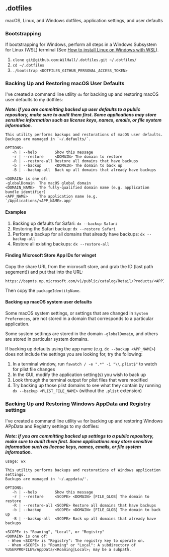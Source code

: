 ## .dotfiles

macOS, Linux, and Windows dotfiles, application settings, and user defaults


### Bootstrapping

If bootstrapping for Windows, perform all steps in a Windows Subsystem for Linux (WSL) terminal (See [How to install Linux on Windows with WSL](https://learn.microsoft.com/en-us/windows/wsl/install)).

1. `clone git@github.com:WilHall/.dotfiles.git ~/.dotfiles/`
1. `cd ~/.dotfiles`
1. `./bootstrap <DOTFILES_GITHUB_PERSONAL_ACCESS_TOKEN>`


### Backing Up and Restoring macOS User Defaults

I've created a command line utility `dx` for backing up and restoring macOS
user defaults to my dotfiles:

***Note: If you are committing backed up user defaults to a public repository,
make sure to audit them first. Some applications may store sensitive information
such as license keys, names, emails, or file system information.***

```shell
This utility performs backups and restorations of macOS user defaults.
Backups are managed in `~/.defaults/`.

OPTIONS:
   -h | --help        Show this message
   -r | --restore     <DOMAIN> The domain to restore
   -R | --restore-all Restore all domains that have backups
   -b | --backup      <DOMAIN> The domain to back up
   -B | --backup-all  Back up all domains that already have backups

<DOMAIN> is one of:
-globalDomain  The macOS global domain
<DOMAIN_NAME>  The fully-qualified domain name (e.g. application bundle identifier)
<APP_NAME>     The application name (e.g. `/Applications/<APP_NAME>.app`
```

#### Examples

1. Backing up defaults for Safari: `dx --backup Safari`
1. Restoring the Safari backup: `dx --restore Safari`
1. Perform a backup for all domains that already have backups: `dx
   --backup-all`
1. Restore all existing backups: `dx --restore-all`

#### Finding Microsoft Store App IDs for winget

Copy the share URL from the microsoft store, and grab the ID (last path segement)) and put that into the URL:

```
https://bspmts.mp.microsoft.com/v1/public/catalog/Retail/Products/<APPID>/applockerdata
```

Then copy the `packageIdentityName`.

#### Backing up macOS system user defaults

Some macOS system settings, or settings that are changed in `System
Preferences`, are not stored in a domain that corresponds to a particular application.

Some system settings are stored in the domain `-globalDomain`, and others are
stored in particular system domains.

If backing up defaults using the app name (e.g. `dx --backup <APP_NAME>`) does
not include the settings you are looking for, try the following:

1. In a terminal window, run `fswatch / -e ".*" -i "\\.plist$"` to watch for plist file changes
1. In the GUI, modify the application setting(s) you wish to back up
1. Look through the terminal output for plist files that were modified
1. Try backing up those plist domains to see what they contain by running `dx
   --backup <PLIST_FILE_NAME>` (without the `.plist` extension)

### Backing Up and Restoring Windows AppData and Registry settings 

I've created a command line utility `wx` for backing up and restoring Windows
APpData and Registry settings to my dotfiles:

***Note: If you are committing backed up settings to a public repository,
make sure to audit them first. Some applications may store sensitive information
such as license keys, names, emails, or file system information.***

```shell
usage: wx

This utility performs backups and restorations of Windows application settings.
Backups are managed in '~/.appdata/'.

OPTIONS:
   -h | --help        Show this message
   -r | --restore     <SCOPE> <DOMAIN> [FILE_GLOB] The domain to restore
   -R | --restore-all <SCOPE> Restore all domains that have backups
   -b | --backup      <SCOPE> <DOMAIN> [FILE_GLOB] The domain to back up
   -B | --backup-all  <SCOPE> Back up all domains that already have backups

<SCOPE> is "Roaming", "Local", or "Registry"
<DOMAIN> is one of:
 - When <SCOPE> is "Registry": The registry key to operate on.
 - When <SCOPE> is "Roaming" or "Local": A subdirectory of %USERPROFILE%/AppData/<Roaming|Local>; may be a subpath.
```

